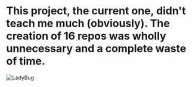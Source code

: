 <h1>This project, the current one, didn't teach me much (obviously).
The creation of 16 repos was wholly unnecessary and a complete waste of time.</h1>

  ![LadyBug](https://avatars.mds.yandex.net/i?id=e67c20f98bdc512c5d3bc20c140f8fac-5719595-images-taas-consumers&n=27&h=480&w=480)

